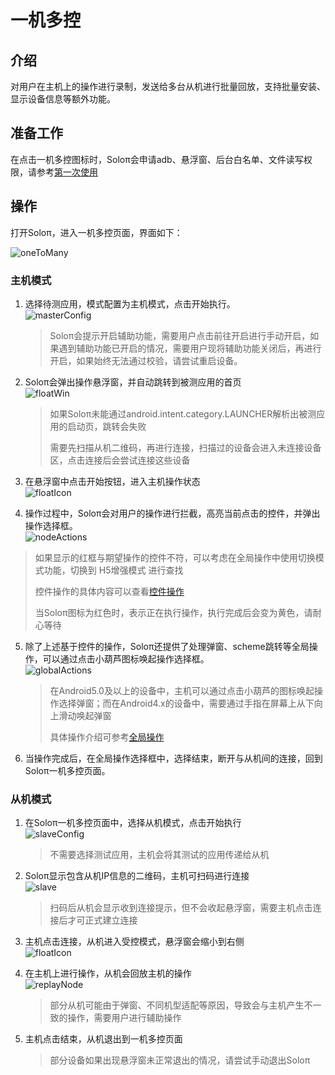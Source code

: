 # 一机多控

## 介绍

对用户在主机上的操作进行录制，发送给多台从机进行批量回放，支持批量安装、显示设备信息等额外功能。


## 准备工作

在点击一机多控图标时，Soloπ会申请adb、悬浮窗、后台白名单、文件读写权限，请参考[第一次使用](FirstUse)


## 操作

打开Soloπ，进入一机多控页面，界面如下：

![oneToMany](OneToMany/oneToMany.png)

### 主机模式

1. 选择待测应用，模式配置为主机模式，点击开始执行。<br/>
![masterConfig](OneToMany/masterConfig.png)
   
   > Soloπ会提示开启辅助功能，需要用户点击前往开启进行手动开启，如果遇到辅助功能已开启的情况，需要用户现将辅助功能关闭后，再进行开启，如果始终无法通过校验，请尝试重启设备。

2. Soloπ会弹出操作悬浮窗，并自动跳转到被测应用的首页<br/>
![floatWin](OneToMany/floatWin.png)

   > 如果Soloπ未能通过android.intent.category.LAUNCHER解析出被测应用的启动页，跳转会失败
   >
   > 需要先扫描从机二维码，再进行连接，扫描过的设备会进入未连接设备区，点击连接后会尝试连接这些设备

3. 在悬浮窗中点击开始按钮，进入主机操作状态<br/>
![floatIcon](OneToMany/floatIcon.png)

4. 操作过程中，Soloπ会对用户的操作进行拦截，高亮当前点击的控件，并弹出操作选择框。<br/>
  ![nodeActions](OneToMany/nodeActions.png)

  > 如果显示的红框与期望操作的控件不符，可以考虑在全局操作中使用切换模式功能，切换到 H5增强模式 进行查找
  >
  > 控件操作的具体内容可以查看[控件操作](Actions#常用控件操作方法示例)
  >
  > 当Soloπ图标为红色时，表示正在执行操作，执行完成后会变为黄色，请耐心等待

5. 除了上述基于控件的操作，Soloπ还提供了处理弹窗、scheme跳转等全局操作，可以通过点击小葫芦图标唤起操作选择框。<br/>
![globalActions](OneToMany/globalActions.png)

   > 在Android5.0及以上的设备中，主机可以通过点击小葫芦的图标唤起操作选择弹窗；而在Android4.x的设备中，需要通过手指在屏幕上从下向上滑动唤起弹窗
   >
   > 具体操作介绍可参考[全局操作](Actions#常用全局操作方法示例)

6. 当操作完成后，在全局操作选择框中，选择结束，断开与从机间的连接，回到Soloπ一机多控页面。


### 从机模式

1. 在Soloπ一机多控页面中，选择从机模式，点击开始执行<br/>
![slaveConfig](OneToMany/slaveConfig.png)

   > 不需要选择测试应用，主机会将其测试的应用传递给从机


2. Soloπ显示包含从机IP信息的二维码，主机可扫码进行连接<br/>
![slave](OneToMany/slave.png)

   > 扫码后从机会显示收到连接提示，但不会收起悬浮窗，需要主机点击连接后才可正式建立连接


3. 主机点击连接，从机进入受控模式，悬浮窗会缩小到右侧<br/>
![floatIcon](OneToMany/floatIcon.png)

4. 在主机上进行操作，从机会回放主机的操作<br/>
![replayNode](OneToMany/replayNode.jpg)

   >  部分从机可能由于弹窗、不同机型适配等原因，导致会与主机产生不一致的操作，需要用户进行辅助操作


5. 主机点击结束，从机退出到一机多控页面

   > 部分设备如果出现悬浮窗未正常退出的情况，请尝试手动退出Soloπ
